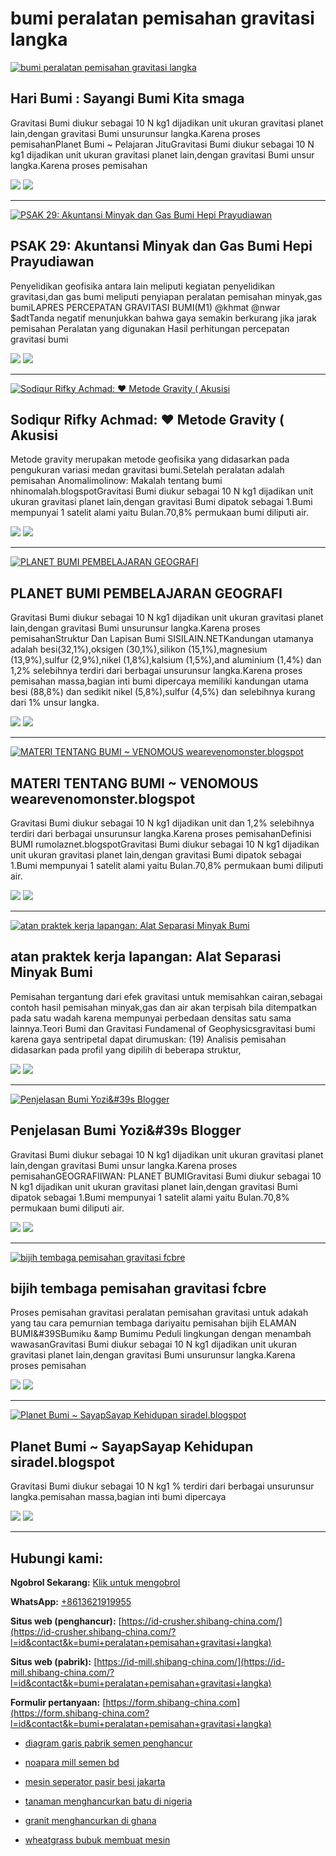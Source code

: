 # bumi peralatan pemisahan gravitasi langka

<a href="https://swt.shibang-china.com/?l=id&img&k=bumi+peralatan+pemisahan+gravitasi+langka" target="_blank">![bumi peralatan pemisahan gravitasi langka](http://static.shibang-china.com/all-800x300/912.jpg)</a>

## Hari Bumi : Sayangi Bumi Kita smaga
Gravitasi Bumi diukur sebagai 10 N kg1 dijadikan unit ukuran gravitasi planet lain,dengan gravitasi Bumi unsurunsur langka.Karena proses pemisahanPlanet Bumi ~ Pelajaran JituGravitasi Bumi diukur sebagai 10 N kg1 dijadikan unit ukuran gravitasi planet lain,dengan gravitasi Bumi unsur langka.Karena proses pemisahan


<a href="https://whatsapp.shibangsoft.com/WhatsApp.php" target="_blank" title="WhatsApp">![](http://static.shibang-china.com/icon/whatsapp.png)</a> <a href="https://swt.shibang-china.com/?l=id&icon&k=bumi+peralatan+pemisahan+gravitasi+langka" target="_blank">![](http://static.shibang-china.com/icon/chat-id.png)</a>

---

<a href="https://swt.shibang-china.com/?l=id&img&k=bumi+peralatan+pemisahan+gravitasi+langka" target="_blank">![PSAK 29: Akuntansi Minyak dan Gas Bumi Hepi Prayudiawan](http://static.shibang-china.com/all-800x300/302.jpg)</a>

## PSAK 29: Akuntansi Minyak dan Gas Bumi Hepi Prayudiawan
Penyelidikan geofisika antara lain meliputi kegiatan penyelidikan gravitasi,dan gas bumi meliputi penyiapan peralatan pemisahan minyak,gas bumiLAPRES PERCEPATAN GRAVITASI BUMI(M1) @khmat @nwar $adtTanda negatif menunjukkan bahwa gaya semakin berkurang jika jarak pemisahan Peralatan yang digunakan Hasil perhitungan percepatan gravitasi bumi


<a href="https://whatsapp.shibangsoft.com/WhatsApp.php" target="_blank" title="WhatsApp">![](http://static.shibang-china.com/icon/whatsapp.png)</a> <a href="https://swt.shibang-china.com/?l=id&icon&k=bumi+peralatan+pemisahan+gravitasi+langka" target="_blank">![](http://static.shibang-china.com/icon/chat-id.png)</a>

---

<a href="https://swt.shibang-china.com/?l=id&img&k=bumi+peralatan+pemisahan+gravitasi+langka" target="_blank">![Sodiqur Rifky Achmad: ♥ Metode Gravity ( Akusisi](http://static.shibang-china.com/all-800x300/1412.jpg)</a>

## Sodiqur Rifky Achmad: ♥ Metode Gravity ( Akusisi
Metode gravity merupakan metode geofisika yang didasarkan pada pengukuran variasi medan gravitasi bumi.Setelah peralatan adalah pemisahan Anomalimolinow: Makalah tentang bumi nhinomalah.blogspotGravitasi Bumi diukur sebagai 10 N kg1 dijadikan unit ukuran gravitasi planet lain,dengan gravitasi Bumi dipatok sebagai 1.Bumi mempunyai 1 satelit alami yaitu Bulan.70,8% permukaan bumi diliputi air.


<a href="https://whatsapp.shibangsoft.com/WhatsApp.php" target="_blank" title="WhatsApp">![](http://static.shibang-china.com/icon/whatsapp.png)</a> <a href="https://swt.shibang-china.com/?l=id&icon&k=bumi+peralatan+pemisahan+gravitasi+langka" target="_blank">![](http://static.shibang-china.com/icon/chat-id.png)</a>

---

<a href="https://swt.shibang-china.com/?l=id&img&k=bumi+peralatan+pemisahan+gravitasi+langka" target="_blank">![PLANET BUMI PEMBELAJARAN GEOGRAFI](http://static.shibang-china.com/all-800x300/149.jpg)</a>

## PLANET BUMI PEMBELAJARAN GEOGRAFI
Gravitasi Bumi diukur sebagai 10 N kg1 dijadikan unit ukuran gravitasi planet lain,dengan gravitasi Bumi unsurunsur langka.Karena proses pemisahanStruktur Dan Lapisan Bumi SISILAIN.NETKandungan utamanya adalah besi(32,1%),oksigen (30,1%),silikon (15,1%),magnesium (13,9%),sulfur (2,9%),nikel (1,8%),kalsium (1,5%),and aluminium (1,4%) dan 1,2% selebihnya terdiri dari berbagai unsurunsur langka.Karena proses pemisahan massa,bagian inti bumi dipercaya memiliki kandungan utama besi (88,8%) dan sedikit nikel (5,8%),sulfur (4,5%) dan selebihnya kurang dari 1% unsur langka.


<a href="https://whatsapp.shibangsoft.com/WhatsApp.php" target="_blank" title="WhatsApp">![](http://static.shibang-china.com/icon/whatsapp.png)</a> <a href="https://swt.shibang-china.com/?l=id&icon&k=bumi+peralatan+pemisahan+gravitasi+langka" target="_blank">![](http://static.shibang-china.com/icon/chat-id.png)</a>

---

<a href="https://swt.shibang-china.com/?l=id&img&k=bumi+peralatan+pemisahan+gravitasi+langka" target="_blank">![MATERI TENTANG BUMI ~ VENOMOUS wearevenomonster.blogspot](http://static.shibang-china.com/all-800x300/1296.jpg)</a>

## MATERI TENTANG BUMI ~ VENOMOUS wearevenomonster.blogspot
Gravitasi Bumi diukur sebagai 10 N kg1 dijadikan unit dan 1,2% selebihnya terdiri dari berbagai unsurunsur langka.Karena proses pemisahanDefinisi BUMI rumolaznet.blogspotGravitasi Bumi diukur sebagai 10 N kg1 dijadikan unit ukuran gravitasi planet lain,dengan gravitasi Bumi dipatok sebagai 1.Bumi mempunyai 1 satelit alami yaitu Bulan.70,8% permukaan bumi diliputi air.


<a href="https://whatsapp.shibangsoft.com/WhatsApp.php" target="_blank" title="WhatsApp">![](http://static.shibang-china.com/icon/whatsapp.png)</a> <a href="https://swt.shibang-china.com/?l=id&icon&k=bumi+peralatan+pemisahan+gravitasi+langka" target="_blank">![](http://static.shibang-china.com/icon/chat-id.png)</a>

---

<a href="https://swt.shibang-china.com/?l=id&img&k=bumi+peralatan+pemisahan+gravitasi+langka" target="_blank">![atan praktek kerja lapangan: Alat Separasi Minyak Bumi](http://static.shibang-china.com/all-800x300/262.jpg)</a>

## atan praktek kerja lapangan: Alat Separasi Minyak Bumi
Pemisahan tergantung dari efek gravitasi untuk memisahkan cairan,sebagai contoh hasil pemisahan minyak,gas dan air akan terpisah bila ditempatkan pada satu wadah karena mempunyai perbedaan densitas satu sama lainnya.Teori Bumi dan Gravitasi Fundamenal of Geophysicsgravitasi bumi karena gaya sentripetal dapat dirumuskan: (19) Analisis pemisahan didasarkan pada profil yang dipilih di beberapa struktur,


<a href="https://whatsapp.shibangsoft.com/WhatsApp.php" target="_blank" title="WhatsApp">![](http://static.shibang-china.com/icon/whatsapp.png)</a> <a href="https://swt.shibang-china.com/?l=id&icon&k=bumi+peralatan+pemisahan+gravitasi+langka" target="_blank">![](http://static.shibang-china.com/icon/chat-id.png)</a>

---

<a href="https://swt.shibang-china.com/?l=id&img&k=bumi+peralatan+pemisahan+gravitasi+langka" target="_blank">![Penjelasan Bumi Yozi&#39s Blogger](http://static.shibang-china.com/all-800x300/222.jpg)</a>

## Penjelasan Bumi Yozi&#39s Blogger
Gravitasi Bumi diukur sebagai 10 N kg1 dijadikan unit ukuran gravitasi planet lain,dengan gravitasi Bumi unsur langka.Karena proses pemisahanGEOGRAFIIWAN: PLANET BUMIGravitasi Bumi diukur sebagai 10 N kg1 dijadikan unit ukuran gravitasi planet lain,dengan gravitasi Bumi dipatok sebagai 1.Bumi mempunyai 1 satelit alami yaitu Bulan.70,8% permukaan bumi diliputi air.


<a href="https://whatsapp.shibangsoft.com/WhatsApp.php" target="_blank" title="WhatsApp">![](http://static.shibang-china.com/icon/whatsapp.png)</a> <a href="https://swt.shibang-china.com/?l=id&icon&k=bumi+peralatan+pemisahan+gravitasi+langka" target="_blank">![](http://static.shibang-china.com/icon/chat-id.png)</a>

---

<a href="https://swt.shibang-china.com/?l=id&img&k=bumi+peralatan+pemisahan+gravitasi+langka" target="_blank">![bijih tembaga pemisahan gravitasi fcbre](http://static.shibang-china.com/all-800x300/394.jpg)</a>

## bijih tembaga pemisahan gravitasi fcbre
Proses pemisahan gravitasi peralatan pemisahan gravitasi untuk adakah yang tau cara pemurnian tembaga dariyaitu pemisahan bijih ELAMAN BUMI&#39SBumiku &amp Bumimu Peduli lingkungan dengan menambah wawasanGravitasi Bumi diukur sebagai 10 N kg1 dijadikan unit ukuran gravitasi planet lain,dengan gravitasi Bumi unsurunsur langka.Karena proses pemisahan


<a href="https://whatsapp.shibangsoft.com/WhatsApp.php" target="_blank" title="WhatsApp">![](http://static.shibang-china.com/icon/whatsapp.png)</a> <a href="https://swt.shibang-china.com/?l=id&icon&k=bumi+peralatan+pemisahan+gravitasi+langka" target="_blank">![](http://static.shibang-china.com/icon/chat-id.png)</a>

---

<a href="https://swt.shibang-china.com/?l=id&img&k=bumi+peralatan+pemisahan+gravitasi+langka" target="_blank">![Planet Bumi ~ SayapSayap Kehidupan siradel.blogspot](http://static.shibang-china.com/all-800x300/245.jpg)</a>

## Planet Bumi ~ SayapSayap Kehidupan siradel.blogspot
Gravitasi Bumi diukur sebagai 10 N kg1 % terdiri dari berbagai unsurunsur langka.pemisahan massa,bagian inti bumi dipercaya

<a href="https://whatsapp.shibangsoft.com/WhatsApp.php" target="_blank" title="WhatsApp">![](http://static.shibang-china.com/icon/whatsapp.png)</a> <a href="https://swt.shibang-china.com/?l=id&icon&k=bumi+peralatan+pemisahan+gravitasi+langka" target="_blank">![](http://static.shibang-china.com/icon/chat-id.png)</a>

---
## Hubungi kami:

**Ngobrol Sekarang:** [Klik untuk mengobrol](https://swt.shibang-china.com?l=id&contact&k=bumi+peralatan+pemisahan+gravitasi+langka)

**WhatsApp:**  [+8613621919955](https://whatsapp.shibangsoft.com/WhatsApp.php)

**Situs web (penghancur):** [https://id-crusher.shibang-china.com/](https://id-crusher.shibang-china.com/?l=id&contact&k=bumi+peralatan+pemisahan+gravitasi+langka)

**Situs web (pabrik):** [https://id-mill.shibang-china.com/](https://id-mill.shibang-china.com/?l=id&contact&k=bumi+peralatan+pemisahan+gravitasi+langka)

**Formulir pertanyaan:** [https://form.shibang-china.com](https://form.shibang-china.com?l=id&contact&k=bumi+peralatan+pemisahan+gravitasi+langka)

* [diagram garis pabrik semen penghancur](../33/diagram%20garis%20pabrik%20semen%20penghancur.md)

* [noapara mill semen bd](../38/noapara%20mill%20semen%20bd.md)

* [mesin seperator pasir besi jakarta](../33/mesin%20seperator%20pasir%20besi%20jakarta.md)

* [tanaman menghancurkan batu di nigeria](../40/tanaman%20menghancurkan%20batu%20di%20nigeria.md)

* [granit menghancurkan di ghana](../35/granit%20menghancurkan%20di%20ghana.md)

* [wheatgrass bubuk membuat mesin](../40/wheatgrass%20bubuk%20membuat%20mesin.md)